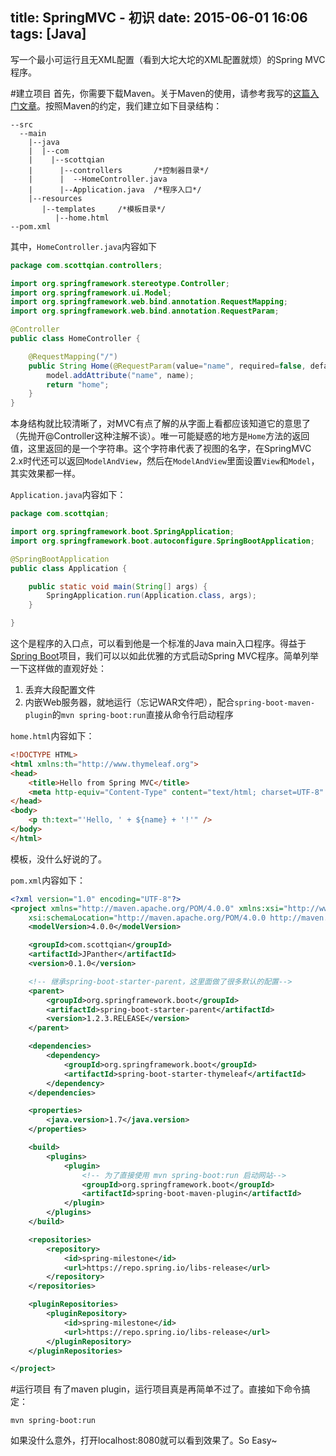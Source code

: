 title: SpringMVC - 初识
date: 2015-06-01 16:06
tags: [Java]
---

写一个最小可运行且无XML配置（看到大坨大坨的XML配置就烦）的Spring MVC程序。

<!--more-->

#建立项目
首先，你需要下载Maven。关于Maven的使用，请参考我写的[这篇入门文章](/2015/05/28/maven-start/)。按照Maven的约定，我们建立如下目录结构：
```
--src
  --main
    |--java
    |  |--com
    |    |--scottqian
    |      |--controllers       /*控制器目录*/
    |      |  --HomeController.java
    |      |--Application.java  /*程序入口*/
    |--resources
       |--templates     /*模板目录*/
          |--home.html
--pom.xml
```

其中，`HomeController.java`内容如下
```java
package com.scottqian.controllers;

import org.springframework.stereotype.Controller;
import org.springframework.ui.Model;
import org.springframework.web.bind.annotation.RequestMapping;
import org.springframework.web.bind.annotation.RequestParam;

@Controller
public class HomeController {

    @RequestMapping("/")
    public String Home(@RequestParam(value="name", required=false, defaultValue="World") String name, Model model) {
        model.addAttribute("name", name);
        return "home";
    }
}
```
本身结构就比较清晰了，对MVC有点了解的从字面上看都应该知道它的意思了（先抛开@Controller这种注解不谈）。唯一可能疑惑的地方是`Home`方法的返回值，这里返回的是一个字符串。这个字符串代表了视图的名字，在SpringMVC 2.x时代还可以返回`ModelAndView`，然后在`ModelAndView`里面设置`View`和`Model`，其实效果都一样。  

`Application.java`内容如下：
```java
package com.scottqian;

import org.springframework.boot.SpringApplication;
import org.springframework.boot.autoconfigure.SpringBootApplication;

@SpringBootApplication
public class Application {

    public static void main(String[] args) {
        SpringApplication.run(Application.class, args);
    }

}
```
这个是程序的入口点，可以看到他是一个标准的Java main入口程序。得益于[Spring Boot](http://projects.spring.io/spring-boot/)项目，我们可以以如此优雅的方式启动Spring MVC程序。简单列举一下这样做的直观好处：  
1. 丢弃大段配置文件
2. 内嵌Web服务器，就地运行（忘记WAR文件吧），配合`spring-boot-maven-plugin`的`mvn spring-boot:run`直接从命令行启动程序

`home.html`内容如下：
```html
<!DOCTYPE HTML>
<html xmlns:th="http://www.thymeleaf.org">
<head>
    <title>Hello from Spring MVC</title>
    <meta http-equiv="Content-Type" content="text/html; charset=UTF-8" />
</head>
<body>
    <p th:text="'Hello, ' + ${name} + '!'" />
</body>
</html>
```
模板，没什么好说的了。

`pom.xml`内容如下：
```xml
<?xml version="1.0" encoding="UTF-8"?>
<project xmlns="http://maven.apache.org/POM/4.0.0" xmlns:xsi="http://www.w3.org/2001/XMLSchema-instance"
    xsi:schemaLocation="http://maven.apache.org/POM/4.0.0 http://maven.apache.org/xsd/maven-4.0.0.xsd">
    <modelVersion>4.0.0</modelVersion>

    <groupId>com.scottqian</groupId>
    <artifactId>JPanther</artifactId>
    <version>0.1.0</version>

    <!-- 继承spring-boot-starter-parent，这里面做了很多默认的配置-->
    <parent>
        <groupId>org.springframework.boot</groupId>
        <artifactId>spring-boot-starter-parent</artifactId>
        <version>1.2.3.RELEASE</version>
    </parent>

    <dependencies>
        <dependency>
            <groupId>org.springframework.boot</groupId>
            <artifactId>spring-boot-starter-thymeleaf</artifactId>
        </dependency>
    </dependencies>

    <properties>
        <java.version>1.7</java.version>
    </properties>

    <build>
        <plugins>
            <plugin>
                <!-- 为了直接使用 mvn spring-boot:run 启动网站-->
                <groupId>org.springframework.boot</groupId>
                <artifactId>spring-boot-maven-plugin</artifactId>
            </plugin>
        </plugins>
    </build>

    <repositories>
        <repository>
            <id>spring-milestone</id>
            <url>https://repo.spring.io/libs-release</url>
        </repository>
    </repositories>

    <pluginRepositories>
        <pluginRepository>
            <id>spring-milestone</id>
            <url>https://repo.spring.io/libs-release</url>
        </pluginRepository>
    </pluginRepositories>

</project>
```

#运行项目
有了maven plugin，运行项目真是再简单不过了。直接如下命令搞定：
```
mvn spring-boot:run
```
如果没什么意外，打开localhost:8080就可以看到效果了。So Easy~
